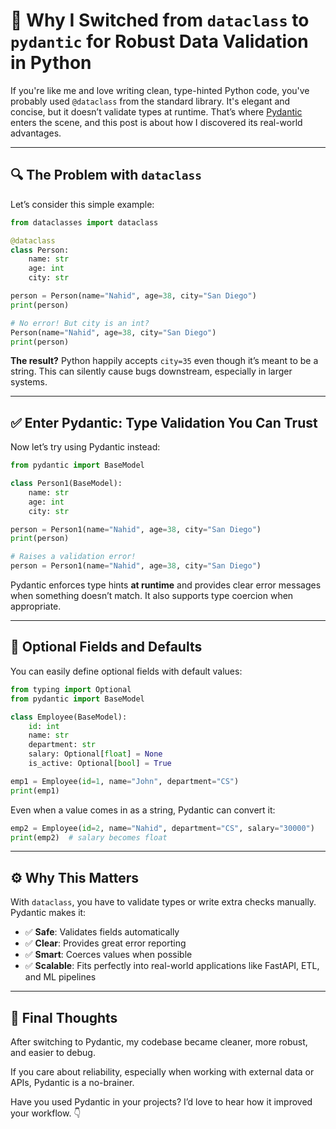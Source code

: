 # 🤖 Why I Switched from `dataclass` to `pydantic` for Robust Data Validation in Python

If you're like me and love writing clean, type-hinted Python code, you've probably used `@dataclass` from the standard library. It's elegant and concise, but it doesn’t validate types at runtime. That’s where [Pydantic](https://docs.pydantic.dev/) enters the scene, and this post is about how I discovered its real-world advantages.

---

## 🔍 The Problem with `dataclass`

Let’s consider this simple example:

```python
from dataclasses import dataclass

@dataclass
class Person:
    name: str
    age: int
    city: str

person = Person(name="Nahid", age=38, city="San Diego")
print(person)

# No error! But city is an int?
Person(name="Nahid", age=38, city="San Diego")
print(person)
```

**The result?** Python happily accepts `city=35` even though it’s meant to be a string. This can silently cause bugs downstream, especially in larger systems.

---

## ✅ Enter Pydantic: Type Validation You Can Trust

Now let’s try using Pydantic instead:

```python
from pydantic import BaseModel

class Person1(BaseModel):
    name: str
    age: int
    city: str

person = Person1(name="Nahid", age=38, city="San Diego")
print(person)

# Raises a validation error!
person = Person1(name="Nahid", age=38, city="San Diego")
```

Pydantic enforces type hints **at runtime** and provides clear error messages when something doesn’t match. It also supports type coercion when appropriate.

---

## 🎯 Optional Fields and Defaults

You can easily define optional fields with default values:

```python
from typing import Optional
from pydantic import BaseModel

class Employee(BaseModel):
    id: int
    name: str
    department: str
    salary: Optional[float] = None
    is_active: Optional[bool] = True

emp1 = Employee(id=1, name="John", department="CS")
print(emp1)
```

Even when a value comes in as a string, Pydantic can convert it:

```python
emp2 = Employee(id=2, name="Nahid", department="CS", salary="30000")
print(emp2)  # salary becomes float
```

---

## ⚙️ Why This Matters

With `dataclass`, you have to validate types or write extra checks manually. Pydantic makes it:

- ✅ **Safe**: Validates fields automatically  
- ✅ **Clear**: Provides great error reporting  
- ✅ **Smart**: Coerces values when possible  
- ✅ **Scalable**: Fits perfectly into real-world applications like FastAPI, ETL, and ML pipelines

---

## 🚀 Final Thoughts

After switching to Pydantic, my codebase became cleaner, more robust, and easier to debug.

If you care about reliability, especially when working with external data or APIs, Pydantic is a no-brainer.

Have you used Pydantic in your projects? I’d love to hear how it improved your workflow. 👇
